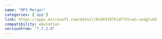 ```yaml
---
name: "MP3 Merger"
categories: ['app']
link: https://apps.microsoft.com/detail/9n503f87hldf?hl=en-us&gl=US
compatibility: emulation
versionFrom: "7.7.2.0"
---
```


